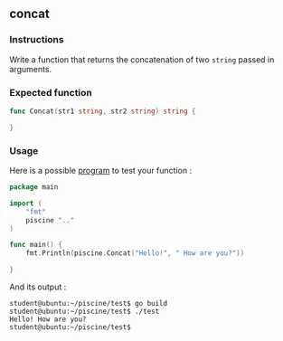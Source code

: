 ## concat

### Instructions

Write a function that returns the concatenation of two `string` passed in arguments.

### Expected function

```go
func Concat(str1 string, str2 string) string {

}
```

### Usage

Here is a possible [program](TODO-LINK) to test your function :

```go
package main

import (
	"fmt"
	piscine ".."
)

func main() {
	fmt.Println(piscine.Concat("Hello!", " How are you?"))

}
```

And its output :

```console
student@ubuntu:~/piscine/test$ go build
student@ubuntu:~/piscine/test$ ./test
Hello! How are you?
student@ubuntu:~/piscine/test$
```
